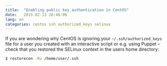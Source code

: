 ```yaml
---
title:  "Enabling public key authentication in CentOS"
date:   2015-02-13 20:46:06
lang: en
categories: centos ssh authorized_keys selinux
---
```


If you are wondering why CentOS is ignoring your
`~/.ssh/authorized_keys` file for a user you created with an
interactive script or e.g. using Puppet – check that you restored the
SELinux context in the users home directory:

```bash
$ restorecon -Rv /home/user/.ssh
```
